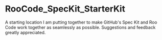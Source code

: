 # RooCode_SpecKit_StarterKit
A starting location I am putting together to make GitHub's Spec Kit and Roo Code work together as seamlessly as possible. Suggestions and feedback greatly appreciated.

